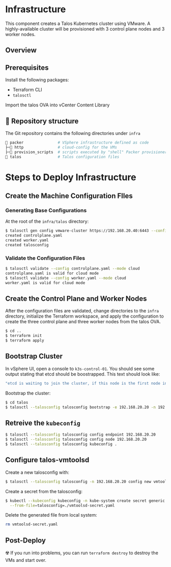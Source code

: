 # Infrastructure
This component creates a Talos Kubernetes cluster using VMware. A highly-available cluster will be provisioned with 3 control plane nodes and 3 worker nodes.

## Overview

## Prerequisites
Install the following packages:
- Terraform CLI
- `talosctl`

Import the talos OVA into vCenter Content Library

## 📂 Repository structure

The Git repository contains the following directories under `infra`

```sh
📁 packer               # VSphere infrastructure defined as code
├─📁 http               # cloud-config for the VMs
├─📁 provision_scripts  # scripts executed by "shell" Packer provisioner
📁 talos                # Talos configuration files
```

# Steps to Deploy Infrastructure

## Create the Machine Configuration FIles
### Generating Base Configurations
At the root of the `infra/talos` directory:
```sh
$ talosctl gen config vmware-cluster https://192.168.20.40:6443 --config-patch-control-plane @cp.patch.yaml --config-patch @all.patch.yaml
created controlplane.yaml
created worker.yaml
created talosconfig
```
### Validate the Configuration Files
```sh
$ talosctl validate --config controlplane.yaml --mode cloud
controlplane.yaml is valid for cloud mode
$ talosctl validate --config worker.yaml --mode cloud
worker.yaml is valid for cloud mode
```
## Create the Control Plane and Worker Nodes
After the configuration files are validated, change directories to the `infra` directory, initialize the Terraform workspace, and apply the configuration to create the three control plane and three worker nodes from the talos OVA.
```sh
$ cd ..
$ terraform init
$ terraform apply
```
## Bootstrap Cluster
In vSphere UI, open a console to `k3s-control-01`. You should see some output stating that etcd should be boostrapped. This text should look like:
```sh
"etcd is waiting to join the cluster, if this node is the first node in the cluster, please run `talosctl bootstrap` against one of the following IPs:
```
Bootstrap the cluster:
```sh
$ cd talos
$ talosctl --talosconfig talosconfig bootstrap -e 192.168.20.20 -n 192.168.20.20
```

## Retreive the `kubeconfig`
```sh
$ talosctl --talosconfig talosconfig config endpoint 192.168.20.20
$ talosctl --talosconfig talosconfig config node 192.168.20.20
$ talosctl --talosconfig talosconfig kubeconfig .
```

## Configure talos-vmtoolsd
Create a new talosconfig with:
```sh
$ talosctl --talosconfig talosconfig -n 192.168.20.20 config new vmtoolsd-secret.yaml --roles os:admin
```

Create a secret from the talosconfig:
```sh
$ kubectl --kubeconfig kubeconfig -n kube-system create secret generic talos-vmtoolsd-config \
  --from-file=talosconfig=./vmtoolsd-secret.yaml
```

Delete the generated file from local system:
```sh
rm vmtoolsd-secret.yaml
```

## Post-Deploy
☢️ If you run into problems, you can run `terraform destroy` to destroy the VMs and start over.